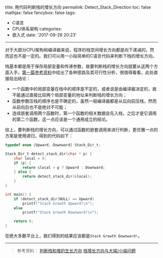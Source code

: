 title: 用代码判断栈的增长方向
permalink: Detect_Stack_Direction
toc: false
mathjax: false
fancybox: false
tags:
  - C语言
  - CPU体系架构
categories:
  - 嵌入式
date: '2017-09-28 20:23'
---

对于大部分CPU架构和编译器来说，程序的栈空间增长方向都是向下递减的，然而这也不是一定的。我们可以用一小段简单的C语言代码来判断下栈的增长方向。

<!--more-->

栈基本都是用于保存局部变量和传递参数，故要判断栈的增长方向就要从这两个方面入手。[第一篇参考资料](http://www.cnblogs.com/youxin/p/3313288.html)中给出了各种思路及其可行性分析，很值得看看，此处直接给出结论：
- 一个函数中的局部变量在栈中的顺序是不定的，或者说是由编译器决定的，故不能通过直接比较两个局部变量的地址来判断栈的增长方向；
- 函数参数压栈的顺序也是不确定的，虽然一般编译器都是从后向前压栈，然而从前向后也不是绝对不可能；
- 连续嵌套调用两个函数时，第一个函数的相关数据会先入栈，之后才是它调用的第二个函数，这一点应该是一个通用成立的结论。

综上，要判断栈的增长方向，可以通过函数的嵌套调用来进行判断，更优雅一点的方案是使用递归，得到的代码如下：

```c
typedef enum {Upward, Downward} Stack_Dir_t;

Stack_Dir_t detect_stack_dir(char * p) {
	char local = 0;
	if (p) {
		return &local > p ? Upward : Downward;
	} else {
		return detect_stack_dir(&local);
	}
}

int main() {
	if (detect_stack_dir(NULL) == Upward)
		printf("Stack Growth Upward!\n");
	else
		printf("Stack Growth Downward!\n");

	return 0;
}
```

在绝大多数平台上，我们得到的结果应该都是`Stack Growth Downward!`。


----------

> 参考资料：
> [判断栈和堆的生长方向](http://www.cnblogs.com/youxin/p/3313288.html)
> [栈增长方向与大端/小端问题](http://www.cnblogs.com/xkfz007/archive/2012/06/22/2558935.html)
